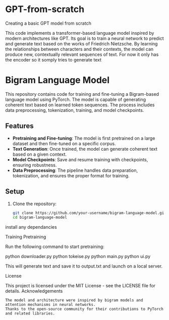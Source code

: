 # GPT-from-scratch
Creating a basic GPT model from scratch

This code implements a transformer-based language model inspired by modern architectures like GPT. Its goal is to train a neural network to predict and generate text based on the works of Friedrich Nietzsche. By learning the relationships between characters and their contexts, the model can produce new, contextually relevant sequences of text. For now it only has the encoder so it somply tries to generate text

# Bigram Language Model

This repository contains code for training and fine-tuning a Bigram-based language model using PyTorch. The model is capable of generating coherent text based on learned token sequences. The process includes data preprocessing, tokenization, training, and model checkpoints.

## Features

- **Pretraining and Fine-tuning**: The model is first pretrained on a large dataset and then fine-tuned on a specific corpus.
- **Text Generation**: Once trained, the model can generate coherent text based on a given context.
- **Model Checkpoints**: Save and resume training with checkpoints, ensuring robustness.
- **Data Preprocessing**: The pipeline handles data preparation, tokenization, and ensures the proper format for training.

## Setup

1. Clone the repository:

   ```bash
   git clone https://github.com/your-username/bigram-language-model.git
   cd bigram-language-model

install any dependancies

Training
Pretraining

Run the following command to start pretraining:

python downloader.py
python tokeise.py
python main.py
python ui.py

This will generate text and save it to output.txt and launch on a local server.

License

This project is licensed under the MIT License - see the LICENSE file for details.
Acknowledgements

    The model and architecture were inspired by bigram models and attention mechanisms in neural networks.
    Thanks to the open-source community for their contributions to PyTorch and related libraries.
